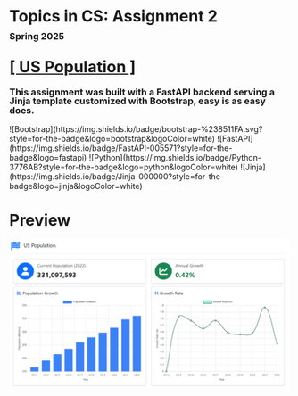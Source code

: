 <h1 style="line-height: 90%;">Topics in CS: Assignment 2 </h1>
<h3 style="line-height: 10%;"> Spring 2025 </h3>


[<h1 style="line-height: 100%;"> [ US Population ]</h1>](main.py)
<h3 style="line-height: 100%;">This assignment was built with a FastAPI backend serving a Jinja template customized with Bootstrap, easy is as easy does.</h3>
![Bootstrap](https://img.shields.io/badge/bootstrap-%238511FA.svg?style=for-the-badge&logo=bootstrap&logoColor=white)
![FastAPI](https://img.shields.io/badge/FastAPI-005571?style=for-the-badge&logo=fastapi)
![Python](https://img.shields.io/badge/Python-3776AB?style=for-the-badge&logo=python&logoColor=white)
![Jinja](https://img.shields.io/badge/Jinja-000000?style=for-the-badge&logo=jinja&logoColor=white)

<h1 style="line-height: 100%;">Preview</h1>

![MainScreenshot](screenshots\mainpage.PNG)


